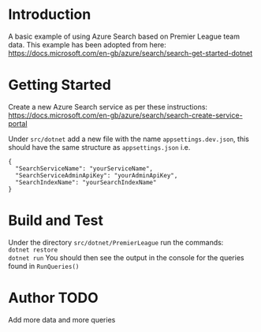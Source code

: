 # Introduction
A basic example of using Azure Search based on Premier League team data. This example has been adopted from here: https://docs.microsoft.com/en-gb/azure/search/search-get-started-dotnet

# Getting Started
Create a new Azure Search service as per these instructions: https://docs.microsoft.com/en-gb/azure/search/search-create-service-portal

Under `src/dotnet` add a new file with the name `appsettings.dev.json`, this should have the same structure as `appsettings.json` i.e.

```
{
  "SearchServiceName": "yourServiceName",
  "SearchServiceAdminApiKey": "yourAdminApiKey",
  "SearchIndexName": "yourSearchIndexName"
}
```

# Build and Test
Under the directory `src/dotnet/PremierLeague` run the commands:  
`dotnet restore`  
`dotnet run`
You should then see the output in the console for the queries found in `RunQueries()`

# Author TODO
Add more data and more queries
